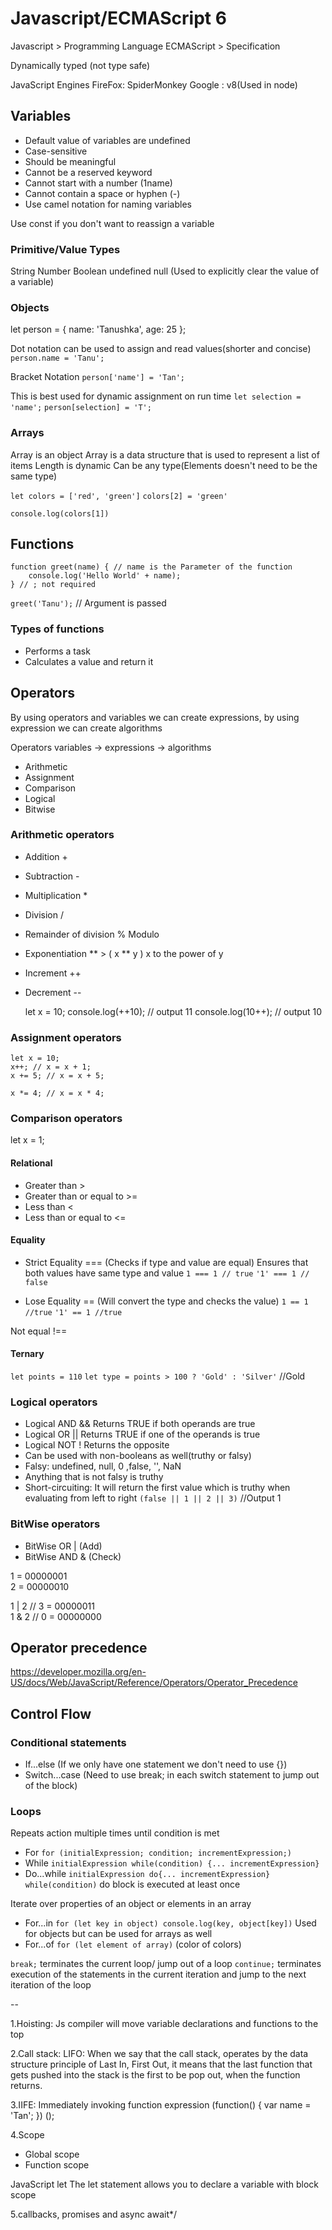 # Javascript/ECMAScript 6

Javascript > Programming Language
ECMAScript > Specification

Dynamically typed (not type safe)

JavaScript Engines
FireFox: SpiderMonkey
Google : v8(Used in node)

## Variables

- Default value of variables are undefined
- Case-sensitive
- Should be meaningful
- Cannot be a reserved keyword
- Cannot start with a number (1name)
- Cannot contain a space or hyphen (-)
- Use camel notation for naming variables

Use const if you don't want to reassign a variable

### Primitive/Value Types

String
Number
Boolean
undefined
null (Used to explicitly clear the value of a variable)

### Objects

let person = {
    name: 'Tanushka',
    age: 25
};

Dot notation can be used to assign and read values(shorter and concise)
`person.name = 'Tanu';`

Bracket Notation
`person['name'] = 'Tan';`

This is best used for dynamic assignment on run time
`let selection = 'name';`
`person[selection] = 'T';`

### Arrays

Array is an object
Array is a data structure that is used to represent a list of items
Length is dynamic
Can be any type(Elements doesn't need to be the same type)

`let colors = ['red', 'green']`
`colors[2] = 'green'`

`console.log(colors[1])`

## Functions

    function greet(name) { // name is the Parameter of the function
        console.log('Hello World' + name);
    } // ; not required

`greet('Tanu');` // Argument is passed

### Types of functions

- Performs a task
- Calculates a value and return it

## Operators

By using operators and variables we can create expressions, by using expression we can create algorithms

Operators variables -> expressions -> algorithms

- Arithmetic
- Assignment
- Comparison
- Logical
- Bitwise

### Arithmetic operators

- Addition +
- Subtraction -
- Multiplication *
- Division /
- Remainder of division % Modulo
- Exponentiation ** > ( x ** y ) x to the power of y
- Increment ++
- Decrement --

    let x = 10;
    console.log(++10); // output 11
    console.log(10++); // output 10

### Assignment operators

    let x = 10;
    x++; // x = x + 1;
    x += 5; // x = x + 5;

    x *= 4; // x = x * 4;

### Comparison operators

let x = 1;

#### Relational

- Greater than >
- Greater than or equal to >=
- Less than <
- Less than or equal to <=

#### Equality

- Strict Equality === (Checks if type and value are equal) Ensures that both values have same type and value
`1 === 1 // true`
`'1' === 1 // false`

- Lose Equality == (Will convert the type and checks the value)
`1 == 1 //true`
`'1' == 1 //true`

Not equal !==

#### Ternary

`let points = 110`
`let type = points > 100 ? 'Gold' : 'Silver'` //Gold

### Logical operators

- Logical AND && Returns TRUE if both operands are true
- Logical OR || Returns TRUE if one of the operands is true
- Logical NOT ! Returns the opposite
- Can be used with non-booleans as well(truthy or falsy)
- Falsy: undefined, null, 0 ,false, '', NaN
- Anything that is not falsy is truthy
- Short-circuiting: It will return the first value which is truthy when evaluating from left to right
`(false || 1 || 2 || 3)` //Output 1

### BitWise operators

-  BitWise OR | (Add)
-  BitWise AND & (Check)

1 = 00000001  
2 = 00000010

1 | 2 // 3 = 00000011  
1 & 2 // 0 = 00000000

## Operator precedence 

<https://developer.mozilla.org/en-US/docs/Web/JavaScript/Reference/Operators/Operator_Precedence>

## Control Flow

### Conditional statements

- If...else (If we only have one statement we don't need to use {})
- Switch...case  (Need to use break; in each switch statement to jump out of the block)

### Loops

Repeats action multiple times until condition is met
- For `for (initialExpression; condition; incrementExpression;)`
- While `initialExpression while(condition) {... incrementExpression}`
- Do...while `initialExpression do{... incrementExpression} while(condition)` do block is executed at least once

Iterate over properties of an object or elements in an array
- For...in `for (let key in object) console.log(key, object[key])` Used for objects but can be used for arrays as well
- For...of `for (let element of array)` (color of colors)

`break;` terminates the current loop/ jump out of a loop
`continue;` terminates execution of the statements in the current iteration and jump to the next iteration of the loop

--

1.Hoisting: Js compiler will move variable declarations and functions to the top

2.Call stack: LIFO: When we say that the call stack, operates by the data structure principle of Last In, First Out,
it means that the last function that gets pushed into the stack is the first to be pop out, when the function returns.

3.IIFE: Immediately invoking function expression
(function() {
    var name = 'Tan';
}) ();

4.Scope

- Global scope
- Function scope

JavaScript let
The let statement allows you to declare a variable with block scope

5.callbacks, promises and async await*/
